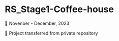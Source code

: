 # RS_Stage1-Coffee-house

📅 Novenber - December, 2023

📌 Project transferred from private repository
